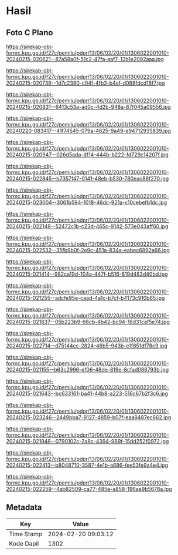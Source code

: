# Hasil

## Foto C Plano

https://sirekap-obj-formc.kpu.go.id/f27c/pemilu/pdpr/13/06/02/20/01/1306022001010-20240215-020621--87a58a0f-51c2-47fa-aaf7-12b1e2092aaa.jpg

https://sirekap-obj-formc.kpu.go.id/f27c/pemilu/pdpr/13/06/02/20/01/1306022001010-20240215-020738--1d7c2380-c04f-4fb3-b4af-d088fdcd18f7.jpg

https://sirekap-obj-formc.kpu.go.id/f27c/pemilu/pdpr/13/06/02/20/01/1306022001010-20240215-020831--6413c53a-ad0c-4d2b-948a-87f045a09556.jpg

https://sirekap-obj-formc.kpu.go.id/f27c/pemilu/pdpr/13/06/02/20/01/1306022001010-20240220-083417--41f74545-079a-4625-9a49-e94712935839.jpg

https://sirekap-obj-formc.kpu.go.id/f27c/pemilu/pdpr/13/06/02/20/01/1306022001010-20240215-020947--026d5ada-df14-444b-b222-fd729c14207f.jpg

https://sirekap-obj-formc.kpu.go.id/f27c/pemilu/pdpr/13/06/02/20/01/1306022001010-20240215-022845--b7357f47-0141-48eb-b530-780eac86f270.jpg

https://sirekap-obj-formc.kpu.go.id/f27c/pemilu/pdpr/13/06/02/20/01/1306022001010-20240215-023004--3061b594-1018-46dc-921a-c10cebefb1dc.jpg

https://sirekap-obj-formc.kpu.go.id/f27c/pemilu/pdpr/13/06/02/20/01/1306022001010-20240215-022148--52472c1b-c23d-465c-9142-573e043aff60.jpg

https://sirekap-obj-formc.kpu.go.id/f27c/pemilu/pdpr/13/06/02/20/01/1306022001010-20240215-022532--35fb9b0f-2e9c-451a-834a-eabec6892a66.jpg

https://sirekap-obj-formc.kpu.go.id/f27c/pemilu/pdpr/13/06/02/20/01/1306022001010-20240215-021414--982ca19d-104a-447f-b516-819d483d40bd.jpg

https://sirekap-obj-formc.kpu.go.id/f27c/pemilu/pdpr/13/06/02/20/01/1306022001010-20240215-021255--adcfe95e-caad-4a1c-b7cf-b4173c910b65.jpg

https://sirekap-obj-formc.kpu.go.id/f27c/pemilu/pdpr/13/06/02/20/01/1306022001010-20240215-021837--05b223b9-66cb-4b42-bc94-16d31caf5e74.jpg

https://sirekap-obj-formc.kpu.go.id/f27c/pemilu/pdpr/13/06/02/20/01/1306022001010-20240215-022714--d75144cc-2824-46b5-943b-e1f851df78c9.jpg

https://sirekap-obj-formc.kpu.go.id/f27c/pemilu/pdpr/13/06/02/20/01/1306022001010-20240215-021155--b63c2996-ef06-48de-819e-8cfad088793b.jpg

https://sirekap-obj-formc.kpu.go.id/f27c/pemilu/pdpr/13/06/02/20/01/1306022001010-20240215-021643--bc633161-ba41-44b8-a223-516c67b2f3c6.jpg

https://sirekap-obj-formc.kpu.go.id/f27c/pemilu/pdpr/13/06/02/20/01/1306022001010-20240215-023246--2449bba7-9127-4859-b07f-eaa8487ec662.jpg

https://sirekap-obj-formc.kpu.go.id/f27c/pemilu/pdpr/13/06/02/20/01/1306022001010-20240215-021948--0790102c-2a8c-4394-989f-15dd252f0972.jpg

https://sirekap-obj-formc.kpu.go.id/f27c/pemilu/pdpr/13/06/02/20/01/1306022001010-20240215-022413--b8048710-3587-4e1b-a686-fee53fe9a4e4.jpg

https://sirekap-obj-formc.kpu.go.id/f27c/pemilu/pdpr/13/06/02/20/01/1306022001010-20240215-022259--4ab82509-ca77-485e-a858-196ae9b5678a.jpg


## Metadata

| Key        | Value               |
| ---------- | ------------------- |
| Time Stamp | 2024-02-20 09:03:12 |
| Kode Dapil | 1302                |



